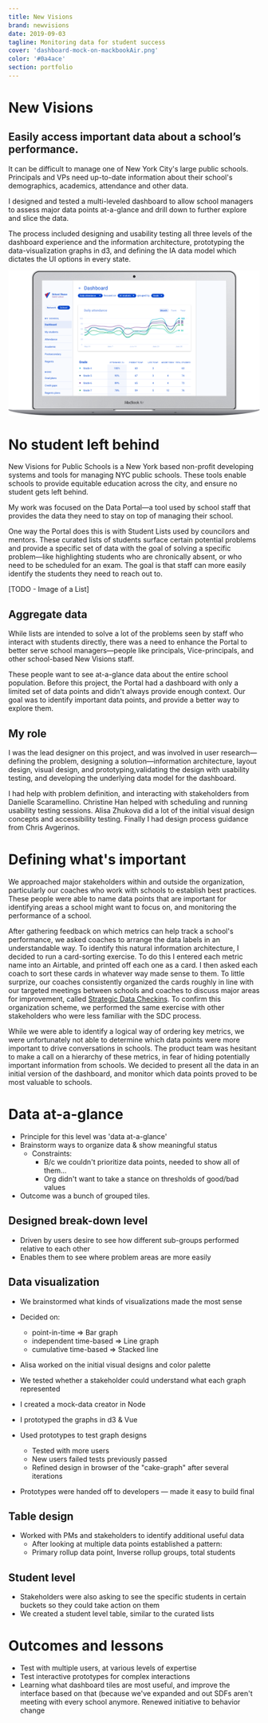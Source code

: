 ```yaml
---
title: New Visions
brand: newvisions
date: 2019-09-03
tagline: Monitoring data for student success
cover: 'dashboard-mock-on-mackbookAir.png'
color: '#0a4ace'
section: portfolio
---
```


# New Visions

<div class="tldr" markdown=1>

  <!-- WHAT -->
  ## Easily access important data about a school’s performance.

  <!-- WHY -->
  It can be difficult to manage one of New York City's large public schools. Principals and VPs need up-to-date information about their school's demographics, academics, attendance and other data.

  <!-- HOW -->
  I designed and tested a multi-leveled dashboard to allow school managers to assess major data points at-a-glance and drill down to further explore and slice the data. 

  The process included designing and usability testing all three levels of the dashboard experience and the information architecture, prototyping the data-visualization graphs in d3, and defining the IA data model which dictates the UI options in every state.


<div class="cover-image vertical">

  ![Mockup of the New Visions dashboard UI](../../images/portfolio/cover/dashboard-mock-on-mackbookAir.png)
</div>

</div>

<!-- The challenge -->
<!-- Problem statement -->
  # No student left behind
  <!-- - We have a data tool that allows users to see curated lists of students, highlighting problems so kids don't fall thru cracks -->

  New Visions for Public Schools is a New York based non-profit developing systems and tools for managing NYC public schools. These tools enable schools to provide equitable education across the city, and ensure no student gets left behind.

  My work was focused on the Data Portal—a tool used by school staff that provides the data they need to stay on top of managing their school. 
  
  One way the Portal does this is with Student Lists used by councilors and mentors. These curated lists of students surface certain potential problems and provide a specific set of data with the goal of solving a specific problem—like highlighting students who are chronically absent, or who need to be scheduled for an exam. The goal is that staff can more easily identify the students they need to reach out to.

  [TODO - Image of a List]

  <!-- ## Users and audience -->
  ## Aggregate data
  While lists are intended to solve a lot of the problems seen by staff who interact with students directly, there was a need to enhance the Portal to better serve school managers—people like principals, Vice-principals, and other school-based New Visions staff. 

  These people want to see at-a-glance data about the entire school population. Before this project, the Portal had a dashboard with only a limited set of data points and didn't always provide enough context. Our goal was to identify important data points, and provide a better way to explore them.

<!-- ## Roles and responsibilities -->
  ## My role
  I was the lead designer on this project, and was involved in user research—defining the problem, designing a solution—information architecture, layout design, visual design, and prototyping,validating the design with usability testing, and developing the underlying data model for the dashboard.
  
  I had help with problem definition, and interacting with stakeholders from Danielle Scaramellino. Christine Han helped with scheduling and running usability testing sessions. Alisa Zhukova did a lot of the initial visual design concepts and accessibility testing. Finally I had design process guidance from Chris Avgerinos.

<!-- ## Scope and constraints -->
  <!-- ## What we did
  - The initial scope of this project was to identify important data points and design a way to see these all at-a-glance
  - On further user research and discussion with stakeholders, we designed a multi-level interactive dashboard for data points 
  - We wanted to validate that Now data was useful so we de-prioritized YOY historical data. 
  - We also wanted to learn more about what our users needs were before we built a more complex feature and a data model around it -->

<!-- # Process and what you did -->
# Defining what's important
We approached major stakeholders within and outside the organization, particularly our coaches who work with schools to establish best practices. These people were able to name data points that are important for identifying areas a school might want to focus on, and monitoring the performance of a school.

After gathering feedback on which metrics can help track a school's performance, we asked coaches to arrange the data labels in an understandable way. To identify this natural information architecture, I decided to run a card-sorting exercise. To do this I entered each metric name into an Airtable, and printed off each one as a card. I then asked each coach to sort these cards in whatever way made sense to them. To little surprize, our coaches consistently organized the cards roughly in line with our targeted meetings between schools and coaches to discuss major areas for improvement, called [Strategic Data Checkins](https://sdc.newvisions.org). To confirm this organization scheme, we performed the same exercise with other stakeholders who were less familiar with the SDC process. 

While we were able to identify a logical way of ordering key metrics, we were unfortunately not able to determine which data points were more important to drive conversations in schools. The product team was hesitant to make a call on a hierarchy of these metrics, in fear of hiding potentially important information from schools. We decided to present all the data in an initial version of the dashboard, and monitor which data points proved to be most valuable to schools.


  <!-- - For each data point, identified what kind of data 
      - point-in-time => change over time doesn't matter
      - independent time-based => change over time matters
      - cumulative time-based => change over time, cumulative total matters
  - card sorting with users to find how to group data points
      - results lined up with SDCs
      - not able to speak to priority 
      - other than that # students is important -->

# Data at-a-glance
  - Principle for this level was 'data at-a-glance'
  - Brainstorm ways to organize data & show meaningful status
      - Constraints:
        - B/c we couldn't prioritize data points, needed to show all of them...
        - Org didn't want to take a stance on thresholds of good/bad values
  - Outcome was a bunch of grouped tiles.

## Designed break-down level
  - Driven by users desire to see how different sub-groups performed relative to each other
  - Enables them to see where problem areas are more easily

 ## Data visualization
  - We brainstormed what kinds of visualizations made the most sense
  - Decided on:
    - point-in-time => Bar graph
    - independent time-based => Line graph
    - cumulative time-based => Stacked line
  - Alisa worked on the initial visual designs and color palette
  - We tested whether a stakeholder could understand what each graph represented

  - I created a mock-data creator in Node
  - I prototyped the graphs in d3 & Vue
  - Used prototypes to test graph designs
    - Tested with more users
    - New users failed tests previously passed
    - Refined design in browser of the "cake-graph" after several iterations
  - Prototypes were handed off to developers 
    — made it easy to build final

## Table design  
  - Worked with PMs and stakeholders to identify additional useful data
    - After looking at multiple data points established a pattern:
    - Primary rollup data point, Inverse rollup groups, total students

## Student level
  - Stakeholders were also asking to see the specific students in certain buckets so they could take action on them
  - We created a student level table, similar to the curated lists

# Outcomes and lessons
  - Test with multiple users, at various levels of expertise
  - Test interactive prototypes for complex interactions
  - Learning what dashboard tiles are most useful, and improve the interface based on that (because we've expanded and out SDFs aren't meeting with every school anymore. Renewed initiative to behavior change